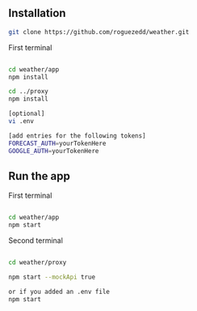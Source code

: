 ## Installation

```sh
git clone https://github.com/roguezedd/weather.git

```

First terminal
```sh

cd weather/app
npm install

cd ../proxy
npm install

[optional]
vi .env

[add entries for the following tokens]
FORECAST_AUTH=yourTokenHere
GOOGLE_AUTH=yourTokenHere

```

## Run the app

First terminal
```sh

cd weather/app
npm start

```

Second terminal
```sh

cd weather/proxy

npm start --mockApi true

or if you added an .env file
npm start

```